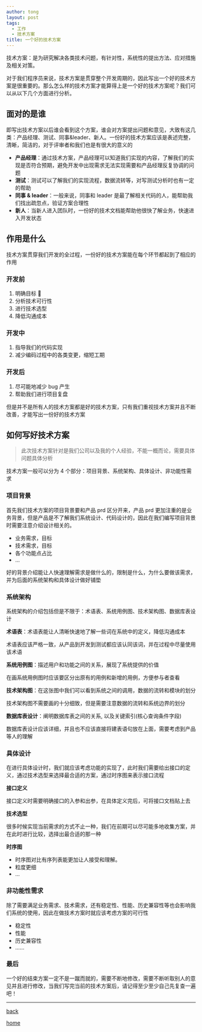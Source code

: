 ```yaml
---
author: tong
layout: post
tags:
  - 工作
  - 技术方案
title: 一个好的技术方案
---
```

技术方案：是为研究解决各类技术问题，有针对性，系统性的提出方法、应对措施及相关对策。

对于我们程序员来说，技术方案是贯穿整个开发周期的，因此写出一个好的技术方案是很重要的。那么怎么样的技术方案才能算得上是一个好的技术方案呢？我们可以从以下几个方面进行分析。
## 面对的是谁
即写出技术方案以后谁会看到这个方案，谁会对方案提出问题和意见，大致有这几类：产品经理、测试、同事&leader、新人。一份好的技术方案应该是表述完整，清晰，简洁的，对于评审者和我们也是有很大的意义的

- **产品经理**：通过技术方案，产品经理可以知道我们实现的内容，了解我们的实现是否符合预期，避免开发中出现需求无法实现需要和产品经理反复协调的问题
- **测试**：测试可以了解我们的实现流程，数据流转等，对写测试分析时也有一定的帮助
- **同事 & leader**：一般来说，同事和 leader 是最了解相关代码的人，能帮助我们找出疏忽点，验证方案合理性
- **新人**：当新人进入团队时，一份好的技术文档能帮助他很快了解业务，快速进入开发状态


## 作用是什么
技术方案贯穿我们开发的全过程，一份好的技术方案能在每个环节都起到了相应的作用
### 开发前
1. 明确目标 🎯
2. 分析技术可行性
3. 进行技术选型
4. 降低沟通成本

### 开发中
1. 指导我们的代码实现
2. 减少编码过程中的各类变更，缩短工期
### 开发后
1. 尽可能地减少 bug 产生
2. 帮助我们进行项目复盘

但是并不是所有人的技术方案都是好的技术方案，只有我们重视技术方案并且不断改善，才能写出一份好的技术方案
## 如何写好技术方案

> 此次技术方案针对是我们公司以及我的个人经验，不能一概而论，需要具体问题具体分析

技术方案一般可以分为 4 个部分：项目背景、系统架构、具体设计、非功能性需求
### 项目背景 
首先我们技术方案的项目背景要和产品 prd 区分开来，产品 prd 更加注重的是业务背景，但是产品是不了解我们系统设计、代码设计的，因此在我们编写项目背景时需要注意介绍设计相关的。

- 业务需求，目标
- 技术需求，目标
- 各个功能点占比
- ...

好的背景介绍能让人快速理解需求是做什么的，限制是什么，为什么要做该需求，并为后面的系统架构和具体设计做好铺垫

### 系统架构
系统架构的介绍包括但是不限于：术语表、系统用例图、技术架构图、数据库表设计

**术语表**：术语表能让人清晰快速地了解一些词在系统中的定义，降低沟通成本

术语表应该严格一致，从产品到开发到测试都应该认同该词，并在过程中尽量使用该术语

**系统用例图**：描述用户和功能之间的关系，展现了系统提供的价值

在画系统用例图时应该要区分出原有的用例和新增的用例，方便参与者查看

**技术架构图**：在这张图中我们可以看到系统之间的调用，数据的流转和模块的划分

技术架构图不需要画的十分细致，但是需要注意数据的流转和系统边界的划分

**数据库表设计**：阐明数据库表之间的关系, 以及关键索引(核心查询条件字段)

数据库表设计应该详细，并且也不应该直接将建表语句放在上面，需要考虑到产品等人的理解

### 具体设计
在进行具体设计时，我们就应该考虑功能的实现了，此时我们需要给出接口的定义，通过技术选型来选择最合适的方案，通过时序图来表示接口流程

**接口定义**

接口定义时需要明确接口的入参和出参，在具体定义完后，可将接口文档贴上去

**技术选型**

很多时候实现当前需求的方式不止一种，我们在前期可以尽可能多地收集方案，并在此时进行比较，选择出最合适的那一种

**时序图**

- 时序图对比有序列表能更加让人接受和理解。
- 粒度更细
- ...

### 非功能性需求
除了需要满足业务需求、技术需求，还有稳定性、性能、历史兼容性等也会影响我们系统的使用，因此在做技术方案时就应该考虑方案的可行性
- 稳定性
- 性能
- 历史兼容性
- ......

### 最后
一个好的结束方案一定不是一蹴而就的，需要不断地修改，需要不断听取别人的意见并且进行修改，当我们写完当前的技术方案后，请记得至少至少自己先复查一遍吧！



---

[back](../think.md)

[home](../../../index.md)